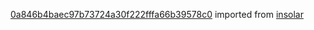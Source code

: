 [0a846b4baec97b73724a30f222fffa66b39578c0](https://github.com/insolar/insolar/commit/0a846b4baec97b73724a30f222fffa66b39578c0) imported from [insolar](https://github.com/insolar/insolar)
